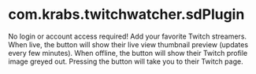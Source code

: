 # com.krabs.twitchwatcher.sdPlugin
 No login or account access required! Add your favorite Twitch streamers. When live, the button will show their live view thumbnail preview (updates every few minutes). When offline, the button will show their Twitch profile image greyed out. Pressing the button will take you to their Twitch page.
